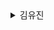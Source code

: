 <details><summary>김유진</summary><div markdown="3">
<details><summary>나의 하루는 4시 30분에 시작된다</summary><div markdown="3">

* 책 소개 
  + 교보문고 구분 : 자기계발 > 자기능력계발 > 시간관리
  + 책 제목 : **나의 하루는 4시 30분에 시작된다** 하루를 두 배로 사는 단 하나의 습관
  + 김유진 지음 | 토네이도 | 2020년 10월 20일 출간 | 9791158511906 | 256쪽 | 140 * 200 * 21 mm /370g
* 프롤로그. 일찍 일어나는 것만으로 더 나은 삶을 살 수 있다면
  + 하루하루가 모여 일상을 만든다.<Br>그러니 요즘의 일상이 만족스럽지 않다면 오늘 하루만이라도 어제와 다르게 살아보는 것은 어떨까?<Br>자신에게 이렇게 외쳐보자.<Br>&nbsp; &nbsp; "오늘은 조금 특별하게 하루를 시작해보자!"
* PART 1. 새벽은 배신하지 않는다
  + CHAPTER 1. 일찍 일어난 날 모든 것이 바뀌었다
  + CHAPTER 2. 내가 4시 30분에 일어나는 이유
  + CHAPTER 3. 당신이 잠든 사이에
  + CHAPTER 4. 빨리 가려고 하지 말고 일찍 시작하라
* PART 2. 4시 30분, 새로운 나를 만났다
  + CHAPTER 5. 4시 30분에 기상하는 방법
  + CHAPTER 6. 피곤한 것은 아침이 아니라 당신이다
  + CHAPTER 7. 새벽을 제대로 보내고 싶다면
  + CHAPTER 8. 아침형 인간의 주말 사용법
* PART 3. 내가 조금씩 성장하는 방법
  + CHAPTER 9. 시간이 아닌 나를 관리하라
  + CHAPTER 10. 발전은 혼자 하는 것
  + CHAPTER 11. 마음의 여유를 만드는 마인드 미니멀리즘
  + CHAPTER 12. 여기는 목적지가 아닌 관문이다
  + CHAPTER 13. 지금 작은 행복을 찾아 나설 때
* PART 4. 인생을 바꾸는 모닝 플래너
  + CHAPTER 14. 내가 변호사 시험에 합격한 비결
  + CHAPTER 15. 나의 하루는 4시 30분에 시작된다
  + CHAPTER 16. 하루를 주도하는 플래너 작성법
* 에필로그. 새벽, 변화의 씨앗을 심는 시간
</div></details>
</div></details>

